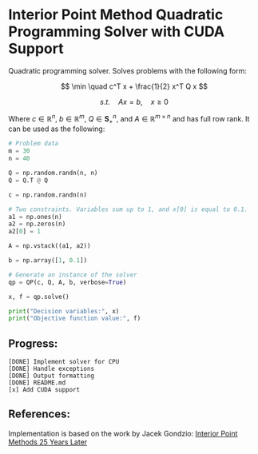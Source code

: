 # Interior Point Method Quadratic Programming Solver with CUDA Support

Quadratic programming solver. Solves problems with the following form:

$$ \min \quad c^T x + \frac{1}{2} x^T Q x $$ 

$$ s.t. \quad A x = b,   \quad x \geq 0$$

Where $c \in \mathbb{R}^{n}$, $b \in \mathbb{R}^{m}$, $Q \in \mathbf{S}^{n}_{+}$, and $A\in \mathbb{R}^{m \times n}$ and has full row rank. It can be used as the following:

```python
# Problem data
m = 30
n = 40

Q = np.random.randn(n, n)
Q = Q.T @ Q

c = np.random.randn(n)

# Two constraints. Variables sum up to 1, and x[0] is equal to 0.1.
a1 = np.ones(n)
a2 = np.zeros(n)
a2[0] = 1

A = np.vstack((a1, a2))

b = np.array([1, 0.1])

# Generate an instance of the solver
qp = QP(c, Q, A, b, verbose=True)

x, f = qp.solve()

print("Decision variables:", x)
print("Objective function value:", f)
```

## Progress:
    [DONE] Implement solver for CPU
    [DONE] Handle exceptions
    [DONE] Output formatting
    [DONE] README.md
    [x] Add CUDA support

## References:
Implementation is based on the work by Jacek Gondzio: [Interior Point Methods 25 Years Later](https://www.pure.ed.ac.uk/ws/portalfiles/portal/10662023/Interior_point_methods_25_years_later.pdf)